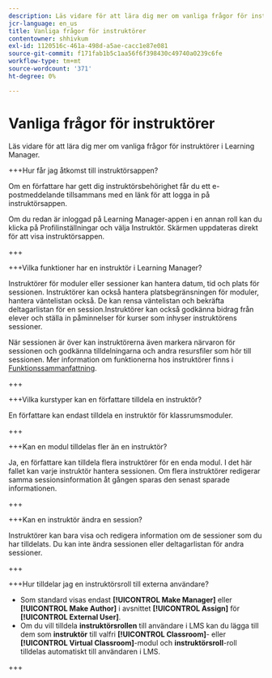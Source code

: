 ```yaml
---
description: Läs vidare för att lära dig mer om vanliga frågor för instruktörer i Learning Manager.
jcr-language: en_us
title: Vanliga frågor för instruktörer
contentowner: shhivkum
exl-id: 1120516c-461a-498d-a5ae-cacc1e87e081
source-git-commit: f171fab1b5c1aa56f6f398430c49740a0239c6fe
workflow-type: tm+mt
source-wordcount: '371'
ht-degree: 0%

---
```


# Vanliga frågor för instruktörer

Läs vidare för att lära dig mer om vanliga frågor för instruktörer i Learning Manager.

+++Hur får jag åtkomst till instruktörsappen?

Om en författare har gett dig instruktörsbehörighet får du ett e-postmeddelande tillsammans med en länk för att logga in på instruktörsappen.

Om du redan är inloggad på Learning Manager-appen i en annan roll kan du klicka på Profilinställningar och välja Instruktör. Skärmen uppdateras direkt för att visa instruktörsappen.

+++

+++Vilka funktioner har en instruktör i Learning Manager?

Instruktörer för moduler eller sessioner kan hantera datum, tid och plats för sessionen. Instruktörer kan också hantera platsbegränsningen för moduler, hantera väntelistan också. De kan rensa väntelistan och bekräfta deltagarlistan för en session.Instruktörer kan också godkänna bidrag från elever och ställa in påminnelser för kurser som inhyser instruktörens sessioner.

När sessionen är över kan instruktörerna även markera närvaron för sessionen och godkänna tilldelningarna och andra resursfiler som hör till sessionen. Mer information om funktionerna hos instruktörer finns i [Funktionssammanfattning](feature-summary/modules.md).

+++

+++Vilka kurstyper kan en författare tilldela en instruktör?

En författare kan endast tilldela en instruktör för klassrumsmoduler.

+++

+++Kan en modul tilldelas fler än en instruktör?

Ja, en författare kan tilldela flera instruktörer för en enda modul. I det här fallet kan varje instruktör hantera sessionen. Om flera instruktörer redigerar samma sessionsinformation åt gången sparas den senast sparade informationen.

+++

+++Kan en instruktör ändra en session?

Instruktörer kan bara visa och redigera information om de sessioner som du har tilldelats. Du kan inte ändra sessionen eller deltagarlistan för andra sessioner.

+++

+++Hur tilldelar jag en instruktörsroll till externa användare?

* Som standard visas endast **[!UICONTROL Make Manager]** eller **[!UICONTROL Make Author]** i avsnittet **[!UICONTROL Assign]** för **[!UICONTROL External User]**.
* Om du vill tilldela **instruktörsrollen** till användare i LMS kan du lägga till dem som **instruktör** till valfri **[!UICONTROL Classroom]**- eller **[!UICONTROL Virtual Classroom]**-modul och **instruktörsroll**-roll tilldelas automatiskt till användaren i LMS.

+++
